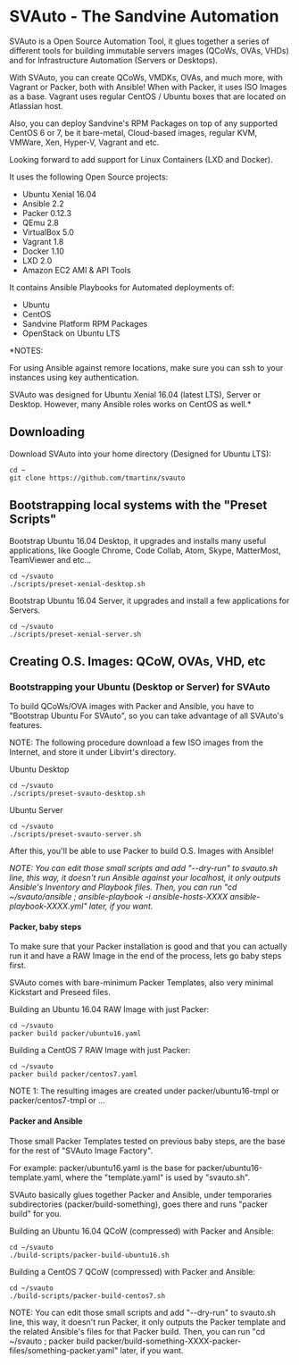 
# SVAuto - The Sandvine Automation

SVAuto is a Open Source Automation Tool, it glues together a series of different tools for building immutable servers images (QCoWs, OVAs, VHDs) and for Infrastructure Automation (Servers or Desktops).

With SVAuto, you can create QCoWs, VMDKs, OVAs, and much more, with Vagrant or Packer, both with Ansible! When with Packer, it uses ISO Images as a base. Vagrant uses regular CentOS / Ubuntu boxes that are located on Atlassian host.

Also, you can deploy Sandvine's RPM Packages on top of any supported CentOS 6 or 7, be it bare-metal, Cloud-based images, regular KVM, VMWare, Xen, Hyper-V, Vagrant and etc.

Looking forward to add support for Linux Containers (LXD and Docker).

It uses the following Open Source projects:

* Ubuntu Xenial 16.04
* Ansible 2.2
* Packer 0.12.3
* QEmu 2.8
* VirtualBox 5.0
* Vagrant 1.8
* Docker 1.10
* LXD 2.0
* Amazon EC2 AMI & API Tools

It contains Ansible Playbooks for Automated deployments of:

* Ubuntu
* CentOS
* Sandvine Platform RPM Packages
* OpenStack on Ubuntu LTS

*NOTES:

For using Ansible against remore locations, make sure you can ssh to your instances using key authentication.

SVAuto was designed for Ubuntu Xenial 16.04 (latest LTS), Server or Desktop. However, many Ansible roles works on CentOS as well.*

## Downloading

Download SVAuto into your home directory (Designed for Ubuntu LTS):

    cd ~
    git clone https://github.com/tmartinx/svauto

## Bootstrapping local systems with the "Preset Scripts"

Bootstrap Ubuntu 16.04 Desktop, it upgrades and installs many useful applications, like Google Chrome, Code Collab, Atom, Skype, MatterMost, TeamViewer and etc...

    cd ~/svauto
    ./scripts/preset-xenial-desktop.sh

Bootstrap Ubuntu 16.04 Server, it upgrades and install a few applications for Servers.

    cd ~/svauto
    ./scripts/preset-xenial-server.sh

## Creating O.S. Images: QCoW, OVAs, VHD, etc 

### Bootstrapping your Ubuntu (Desktop or Server) for SVAuto

To build QCoWs/OVA images with Packer and Ansible, you have to "Bootstrap Ubuntu For SVAuto", so you can take advantage of all SVAuto's features.

NOTE: The following procedure download a few ISO images from the Internet, and store it under Libvirt's directory.

Ubuntu Desktop

    cd ~/svauto
    ./scripts/preset-svauto-desktop.sh

Ubuntu Server

    cd ~/svauto
    ./scripts/preset-svauto-server.sh

After this, you'll be able to use Packer to build O.S. Images with Ansible!

*NOTE: You can edit those small scripts and add "--dry-run" to svauto.sh line, this way, it doesn't run Ansible against your localhost, it only outputs Ansible's Inventory and Playbook files. Then, you can run "cd ~/svauto/ansible ; ansible-playbook -i ansible-hosts-XXXX ansible-playbook-XXXX.yml" later, if you want.*

#### Packer, baby steps

To make sure that your Packer installation is good and that you can actually run it and have a RAW Image in the end of the process, lets go baby steps first.

SVAuto comes with bare-minimum Packer Templates, also very minimal Kickstart and Preseed files.

Building an Ubuntu 16.04 RAW Image with just Packer:

    cd ~/svauto
    packer build packer/ubuntu16.yaml

Building a CentOS 7 RAW Image with just Packer:

    cd ~/svauto
    packer build packer/centos7.yaml

NOTE 1: The resulting images are created under packer/ubuntu16-tmpl or packer/centos7-tmpl or ...

#### Packer and Ansible

Those small Packer Templates tested on previous baby steps, are the base for the rest of "SVAuto Image Factory".

For example: packer/ubuntu16.yaml is the base for packer/ubuntu16-template.yaml, where the "template.yaml" is used by "svauto.sh".

SVAuto basically glues together Packer and Ansible, under temporaries subdirectories (packer/build-something), goes there and runs "packer build" for you.

Building an Ubuntu 16.04 QCoW (compressed) with Packer and Ansible:

    cd ~/svauto
    ./build-scripts/packer-build-ubuntu16.sh

Building a CentOS 7 QCoW (compressed) with Packer and Ansible:

    cd ~/svauto
    ./build-scripts/packer-build-centos7.sh

NOTE: You can edit those small scripts and add "--dry-run" to svauto.sh line, this way, it doesn't run Packer, it only outputs the Packer template and the related Ansible's files for that Packer build. Then, you can run "cd ~/svauto ; packer build packer/build-something-XXXX-packer-files/something-packer.yaml" later, if you want.
